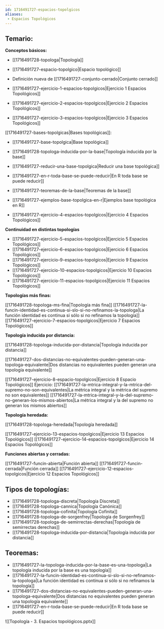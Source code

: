 ```yaml
---
id: 1716491727-espacios-topolgicos
aliases:
 - Espacios Topológicos
---
```



## Temario:

**Conceptos básicos:**

- [[1716491728-topologa|Topología]]
- [[1716491727-espacio-topolgico|Espacio topológico]]
- Definición nueva de [[1716491727-conjunto-cerrado|Conjunto cerrado]]

- [[1716491727-ejercicio-1-espacios-topolgicos|Ejercicio 1 Espacios Topológicos]]
- [[1716491727-ejercicio-2-espacios-topolgicos|Ejercicio 2 Espacios Topológicos]]
- [[1716491727-ejercicio-3-espacios-topolgicos|Ejercicio 3 Espacios Topológicos]]

[[1716491727-bases-topolgicas|Bases topológicas]]:

- [[1716491727-base-topolgica|Base topológica]]
- [[1716491728-topologa-inducida-por-la-base|Topología inducida por la base]]
- [[1716491727-reducir-una-base-topolgica|Reducir una base topológica]]
- [[1716491727-en-r-toda-base-se-puede-reducir|En R toda base se puede reducir]]
- [[1716491727-teoremas-de-la-base|Teoremas de la base]]

- [[1716491727-ejemplos-base-topolgica-en-r|Ejemplos base topológica en R]]
- [[1716491727-ejercicio-4-espacios-topolgicos|Ejercicio 4 Espacios Topológicos]]

**Continuidad en distintas topologías**

- [[1716491727-ejercicio-5-espacios-topolgicos|Ejercicio 5 Espacios Topológicos]]
- [[1716491727-ejercicio-6-espacios-topolgicos|Ejercicio 6 Espacios Topológicos]]
- [[1716491727-ejercicio-9-espacios-topolgicos|Ejercicio 9 Espacios Topológicos]]
- [[1716491727-ejercicio-10-espacios-topolgicos|Ejercicio 10 Espacios Topológicos]]
- [[1716491727-ejercicio-11-espacios-topolgicos|Ejercicio 11 Espacios Topológicos]]

**Topologías más finas:**

[[1716491728-topologa-ms-fina|Topología más fina]]
[[1716491727-la-funcin-identidad-es-continua-si-slo-si-no-refinamos-la-topologa|La función identidad es continua si sólo si no refinamos la topología]]
[[1716491727-ejercicio-7-espacios-topolgicos|Ejercicio 7 Espacios Topológicos]]

**Topología inducida por distancia:**

[[1716491728-topologa-inducida-por-distancia|Topología inducida por distancia]]

[[1716491727-dos-distancias-no-equivalentes-pueden-generan-una-topologa-equivalente|Dos distancias no equivalentes pueden generan una topología equivalente]]

[[1716491727-ejercicio-8-espacio-topolgicos|Ejercicio 8 Espacio Topológicos]]
Ejercicio: [[1716491727-la-mtrica-integral-y-la-mtrica-del-supremo-no-son-equivalentes|La métrica integral y la métrica del supremo no son equivalentes]]
[[1716491727-la-mtrica-integral-y-la-del-supremo-no-generan-los-mismos-abiertos|La métrica integral y la del supremo no generan los mismos abiertos]]

**Topología heredada:**

[[1716491728-topologa-heredada|Topología heredada]]

[[1716491727-ejercicio-13-espacios-topolgicos|Ejercicio 13 Espacios Topológicos]]
[[1716491727-ejercicio-14-espacios-topolgicos|Ejercicio 14 Espacios Topológicos]]

**Funciones abiertas y cerradas:**

[[1716491727-funcin-abierta|Función abierta]]
[[1716491727-funcin-cerrada|Función cerrada]]
[[1716491727-ejercicio-12-espacios-topolgicos|Ejercicio 12 Espacios Topológicos]]

## Tipos de topologías:

- [[1716491728-topologa-discreta|Topología Discreta]]
- [[1716491728-topologa-cannica|Topología Canónica]]
- [[1716491728-topologa-cofinita|Topología Cofinita]]
- [[1716491728-topologa-de-sorgenfrey|Topología de Sorgenfrey]]
- [[1716491728-topologa-de-semirrectas-derechas|Topología de semirrectas derechas]]
- [[1716491728-topologa-inducida-por-distancia|Topología inducida por distancia]]

## Teoremas:

- [[1716491727-la-topologa-inducida-por-la-base-es-una-topologa|La topología inducida por la base es una topología]]
- [[1716491727-la-funcin-identidad-es-continua-si-slo-si-no-refinamos-la-topologa|La función identidad es continua si sólo si no refinamos la topología]]
- [[1716491727-dos-distancias-no-equivalentes-pueden-generan-una-topologa-equivalente|Dos distancias no equivalentes pueden generan una topología equivalente]]
- [[1716491727-en-r-toda-base-se-puede-reducir|En R toda base se puede reducir]]

![[Topología - 3. Espacios topológicos.pptx]]